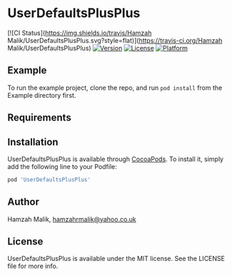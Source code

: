 # UserDefaultsPlusPlus

[![CI Status](https://img.shields.io/travis/Hamzah Malik/UserDefaultsPlusPlus.svg?style=flat)](https://travis-ci.org/Hamzah Malik/UserDefaultsPlusPlus)
[![Version](https://img.shields.io/cocoapods/v/UserDefaultsPlusPlus.svg?style=flat)](https://cocoapods.org/pods/UserDefaultsPlusPlus)
[![License](https://img.shields.io/cocoapods/l/UserDefaultsPlusPlus.svg?style=flat)](https://cocoapods.org/pods/UserDefaultsPlusPlus)
[![Platform](https://img.shields.io/cocoapods/p/UserDefaultsPlusPlus.svg?style=flat)](https://cocoapods.org/pods/UserDefaultsPlusPlus)

## Example

To run the example project, clone the repo, and run `pod install` from the Example directory first.

## Requirements

## Installation

UserDefaultsPlusPlus is available through [CocoaPods](https://cocoapods.org). To install
it, simply add the following line to your Podfile:

```ruby
pod 'UserDefaultsPlusPlus'
```

## Author

Hamzah Malik, hamzahrmalik@yahoo.co.uk

## License

UserDefaultsPlusPlus is available under the MIT license. See the LICENSE file for more info.
